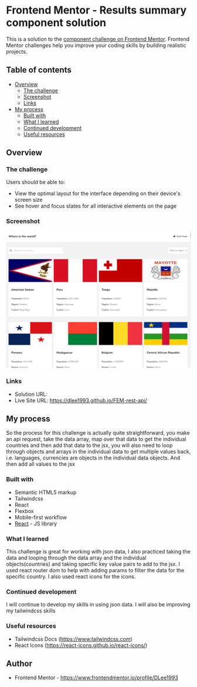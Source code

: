 # Frontend Mentor - Results summary component solution

This is a solution to the [component challenge on Frontend Mentor](https://www.frontendmentor.io/challenges/rest-countries-api-with-color-theme-switcher-5cacc469fec04111f7b848ca). Frontend Mentor challenges help you improve your coding skills by building realistic projects.

## Table of contents

-   [Overview](#overview)
    -   [The challenge](#the-challenge)
    -   [Screenshot](#screenshot)
    -   [Links](#links)
-   [My process](#my-process)
    -   [Built with](#built-with)
    -   [What I learned](#what-i-learned)
    -   [Continued development](#continued-development)
    -   [Useful resources](#useful-resources)

## Overview

### The challenge

Users should be able to:

-   View the optimal layout for the interface depending on their device's screen size
-   See hover and focus states for all interactive elements on the page

### Screenshot

![ScreenShot](Screenshot.png)

### Links

-   Solution URL:
-   Live Site URL: https://dlee1993.github.io/FEM-rest-api/

## My process

So the process for this challenge is actually quite straightforward, you make an api request, take the data array, map over that data to get the individual countries and then add that data to the jsx, you will also need to loop through objects and arrays in the individual data to get multiple values back, i.e. languages, currencies are objects in the individual data objects. And then add all values to the jsx

### Built with

-   Semantic HTML5 markup
-   Tailwindcss
-   React
-   Flexbox
-   Mobile-first workflow
-   [React](https://reactjs.org/) - JS library

### What I learned

This challenge is great for working with json data, I also practiced taking the data and looping through the data array and the individual objects(countries) and taking specific key value pairs to add to the jsx. I used react router dom to help with adding params to filter the data for the specific country. I also used react icons for the icons.

### Continued development

I will continue to develop my skills in using json data. I will also be improving my tailwindcss skills

### Useful resources

-   Tailwindcss Docs (https://www.tailwindcss.com)
-   React Icons (https://react-icons.github.io/react-icons/)

## Author

-   Frontend Mentor - https://www.frontendmentor.io/profile/DLee1993
